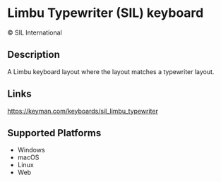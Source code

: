 Limbu Typewriter (SIL) keyboard
==============

© SIL International

Description
-----------

A Limbu keyboard layout where the layout matches a typewriter layout.

Links
-----
https://keyman.com/keyboards/sil_limbu_typewriter

Supported Platforms
-------------------
 * Windows
 * macOS
 * Linux
 * Web


